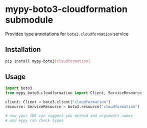 # mypy-boto3-cloudformation submodule

Provides type annotations for `boto3.cloudformation` service

## Installation

```bash
pip install mypy-boto3[cloudformation]
```

## Usage

```python
import boto3
from mypy_boto3.cloudformation import Client, ServiceResource

client: Client = boto3.client("cloudformation")
resource: ServiceResource = boto3.resource("cloudformation")

# now your IDE can suggest you method and arguments names
# and mypy can check types
```

